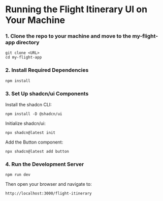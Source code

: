 # Running the Flight Itinerary UI on Your Machine


### 1. Clone the repo to your machine and move to the my-flight-app directory

```shellscript
git clone <URL>
cd my-flight-app
```


### 2. Install Required Dependencies

```shellscript
npm install
```

### 3. Set Up shadcn/ui Components

Install the shadcn CLI:

```shellscript
npm install -D @shadcn/ui
```

Initialize shadcn/ui:

```shellscript
npx shadcn@latest init
```

Add the Button component:

```shellscript
npx shadcn@latest add button
```

### 4. Run the Development Server

```shellscript
npm run dev
```

Then open your browser and navigate to:

```plaintext
http://localhost:3000/flight-itinerary
```

